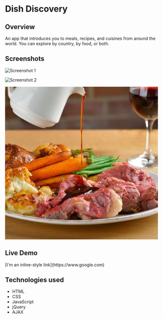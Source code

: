 # Dish Discovery

## Overview

An app that introduces you to meals, recipes, and cuisines from around the world. You can explore by country, by food, or both.

## Screenshots

![Screenshot 1](/dish-discovery/screenshots/ssrrrs1503664277.jpg "Logo Title Text 1")

![Screenshot 2](dish-discovery/screenshots/ssrrrs1503664277.jpg "Logo Title Text 1")

![Screenshot 3](screenshots/ssrrrs1503664277.jpg "Logo Title Text 1")

<h2>Live Demo</h2>
[I'm an inline-style link](https://www.google.com)


<h2>Technologies used</h2> 

<ul>
<li>HTML</li>
<li>CSS</li>
<li>JavaScript</li>
<li>jQuery</li>
<li>AJAX</li>
</ul>